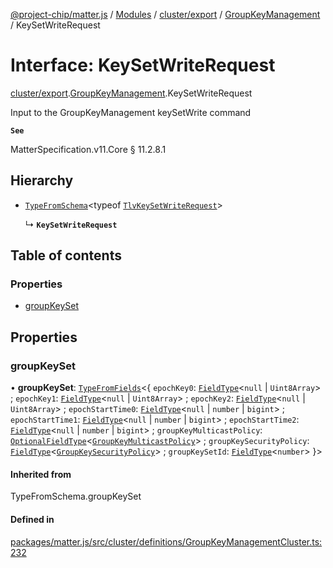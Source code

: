 [@project-chip/matter.js](../README.md) / [Modules](../modules.md) / [cluster/export](../modules/cluster_export.md) / [GroupKeyManagement](../modules/cluster_export.GroupKeyManagement.md) / KeySetWriteRequest

# Interface: KeySetWriteRequest

[cluster/export](../modules/cluster_export.md).[GroupKeyManagement](../modules/cluster_export.GroupKeyManagement.md).KeySetWriteRequest

Input to the GroupKeyManagement keySetWrite command

**`See`**

MatterSpecification.v11.Core § 11.2.8.1

## Hierarchy

- [`TypeFromSchema`](../modules/tlv_export.md#typefromschema)\<typeof [`TlvKeySetWriteRequest`](../modules/cluster_export.GroupKeyManagement.md#tlvkeysetwriterequest)\>

  ↳ **`KeySetWriteRequest`**

## Table of contents

### Properties

- [groupKeySet](cluster_export.GroupKeyManagement.KeySetWriteRequest.md#groupkeyset)

## Properties

### groupKeySet

• **groupKeySet**: [`TypeFromFields`](../modules/tlv_export.md#typefromfields)\<\{ `epochKey0`: [`FieldType`](tlv_export.FieldType.md)\<``null`` \| `Uint8Array`\> ; `epochKey1`: [`FieldType`](tlv_export.FieldType.md)\<``null`` \| `Uint8Array`\> ; `epochKey2`: [`FieldType`](tlv_export.FieldType.md)\<``null`` \| `Uint8Array`\> ; `epochStartTime0`: [`FieldType`](tlv_export.FieldType.md)\<``null`` \| `number` \| `bigint`\> ; `epochStartTime1`: [`FieldType`](tlv_export.FieldType.md)\<``null`` \| `number` \| `bigint`\> ; `epochStartTime2`: [`FieldType`](tlv_export.FieldType.md)\<``null`` \| `number` \| `bigint`\> ; `groupKeyMulticastPolicy`: [`OptionalFieldType`](tlv_export.OptionalFieldType.md)\<[`GroupKeyMulticastPolicy`](../enums/cluster_export.GroupKeyManagement.GroupKeyMulticastPolicy.md)\> ; `groupKeySecurityPolicy`: [`FieldType`](tlv_export.FieldType.md)\<[`GroupKeySecurityPolicy`](../enums/cluster_export.GroupKeyManagement.GroupKeySecurityPolicy.md)\> ; `groupKeySetId`: [`FieldType`](tlv_export.FieldType.md)\<`number`\>  }\>

#### Inherited from

TypeFromSchema.groupKeySet

#### Defined in

[packages/matter.js/src/cluster/definitions/GroupKeyManagementCluster.ts:232](https://github.com/project-chip/matter.js/blob/904d0c9b952b91f28a21803759c5e5c66ee4d272/packages/matter.js/src/cluster/definitions/GroupKeyManagementCluster.ts#L232)

